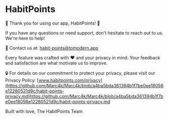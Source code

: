 # HabitPoints

🌟 Thank you for using our app, HabitPoints! 🌟

If you have any questions or need support, don't hesitate to reach out to us. We're here to help!

📩 Contact us at:
habit-points@tomodern.app

Every feature was crafted with ❤️ and your privacy in mind. Your feedback and satisfaction are what motivate us to improve.

🔒 For details on our commitment to protect your privacy, please visit our Privacy Policy:
[www.habitpoints.com/privacy](https://github.com/Marc4k/Marc4k/blob/a4ba5bda361394b1f7be0ee18056e12280521d9c/habit-points-privacy.md)https://github.com/Marc4k/Marc4k/blob/a4ba5bda361394b1f7be0ee18056e12280521d9c/habit-points-privacy.md

Built with love,
The HabitPoints Team
